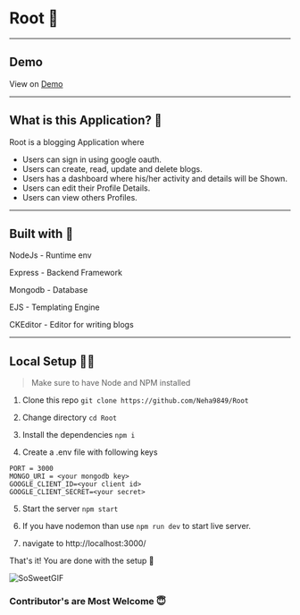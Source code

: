 # Root 🚀
---
## Demo 

View on [Demo](https://root-blogging-app.herokuapp.com/)

---
## What is this Application? 👀

 Root is a blogging Application where
- Users can sign in using google oauth.
- Users can create, read, update and delete blogs.
- Users has a dashboard where his/her activity and details will be Shown.
- Users can edit their Profile Details.
- Users can view others Profiles.
---
## Built with 📜
NodeJs    - Runtime env

Express   - Backend Framework

Mongodb   - Database

EJS       - Templating Engine

CKEditor  - Editor for writing blogs

---
## Local Setup 👩‍💻
> Make sure to have Node and NPM installed
1. Clone this repo
   ``` git clone https://github.com/Neha9849/Root  ```
 2. Change directory
  ``` cd Root ```
 3. Install the dependencies
  ``` npm i ```
  
 4. Create a .env file with following keys
  ```
  PORT = 3000
  MONGO_URI = <your mongodb key>
  GOOGLE_CLIENT_ID=<your client id>
  GOOGLE_CLIENT_SECRET=<your secret>

  ```
5. Start the server
   ```npm start ```
   
6. If you have nodemon than use ```npm run dev``` to start live server.
7. navigate to http://localhost:3000/


That's it! You are done with the setup 🎉

![SoSweetGIF](https://user-images.githubusercontent.com/85057583/156879523-7c9b9491-27c3-4ea0-809b-f9106c0b05f4.gif)

### Contributor's are Most Welcome 😇




